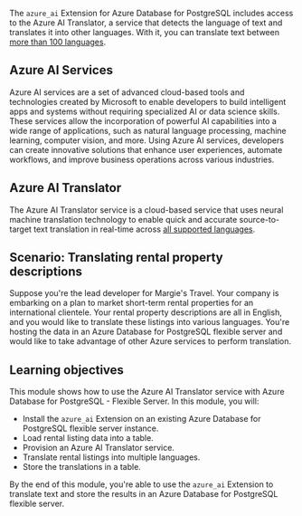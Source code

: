 

The `azure_ai` Extension for Azure Database for PostgreSQL includes access to the Azure AI Translator, a service that detects the language of text and translates it into other languages. With it, you can translate text between [more than 100 languages](/azure/ai-services/translator/language-support#translation).

## Azure AI Services

Azure AI services are a set of advanced cloud-based tools and technologies created by Microsoft to enable developers to build intelligent apps and systems without requiring specialized AI or data science skills. These services allow the incorporation of powerful AI capabilities into a wide range of applications, such as natural language processing, machine learning, computer vision, and more. Using Azure AI services, developers can create innovative solutions that enhance user experiences, automate workflows, and improve business operations across various industries.

## Azure AI Translator

The Azure AI Translator service is a cloud-based service that uses neural machine translation technology to enable quick and accurate source-to-target text translation in real-time across [all supported languages](/azure/ai-services/translator/language-support).

## Scenario: Translating rental property descriptions

Suppose you're the lead developer for Margie's Travel. Your company is embarking on a plan to market short-term rental properties for an international clientele. Your rental property descriptions are all in English, and you would like to translate these listings into various languages. You're hosting the data in an Azure Database for PostgreSQL flexible server and would like to take advantage of other Azure services to perform translation.

## Learning objectives

This module shows how to use the Azure AI Translator service with Azure Database for PostgreSQL - Flexible Server. In this module, you will:

- Install the `azure_ai` Extension on an existing Azure Database for PostgreSQL flexible server instance.
- Load rental listing data into a table.
- Provision an Azure AI Translator service.
- Translate rental listings into multiple languages.
- Store the translations in a table.

By the end of this module, you're able to use the `azure_ai` Extension to translate text and store the results in an Azure Database for PostgreSQL flexible server.
